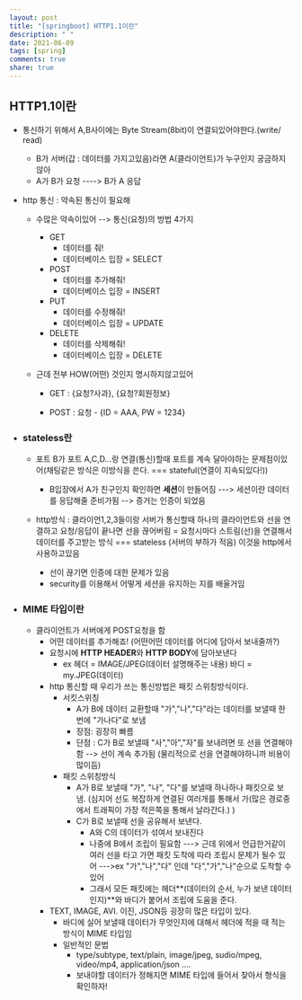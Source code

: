 ```yaml
---
layout: post
title: "[springboot] HTTP1.1이란"
description: " "
date: 2021-06-09
tags: [spring]
comments: true
share: true
---
```


## HTTP1.1이란

* 통신하기 위해서 A,B사이에는 Byte Stream(8bit)이 연결되있어야한다.(write/ read)

  * B가 서버(갑 : 데이터를 가지고있음)라면 A(클라이언트)가 누구인지 궁금하지않아
  * A가 B가 요청 ----> B가 A 응답 

* http 통신 : 약속된 통신이 필요해

  * 수많은 약속이있어 --> 통신(요청)의 방법 4가지

    * GET
      * 데이터를 줘!
      * 데이터베이스 입장 = SELECT
    * POST
      * 데이터를 추가해줘!
      * 데이터베이스 입장 = INSERT
    * PUT
      * 데이터를 수정해줘!
      * 데이터베이스 입장 = UPDATE
    * DELETE  
      * 데이터를 삭제해줘!
      * 데이터베이스 입장 = DELETE

  * 근데 전부 HOW(어떤) 것인지 명시하지않고있어

    * GET : {요청?사과}, {요청?회원정보} 

    * POST :  요청  - {ID = AAA, PW = 1234}

      

* ### stateless란

  * 포트 B가 포트 A,C,D...랑 연결(통신)할때 포트를 계속 달아야하는 문제점이있어(채팅같은 방식은 이방식을 쓴다. === stateful(연결이 지속되있다!))

    * B입장에서 A가 친구인지 확인하면 **세션**이 만들어짐 ---> 세션이란 데이터를 응답해줄 준비가됨 --> 증거는 인증이 되었음

  * http방식 : 클라이언1,2,3들이랑 서버가 통신할때 하나의 클라이언트와 선을 연결하고 요청/응답이 끝나면 선을 끊어버림 = 요청시마다 스트림(선)을 연결해서 데이터를 주고받는 방식 === stateless (서버의 부하가 적음) 이것을 http에서 사용하고있음  

    * 선이 끊기면 인증에 대한 문제가 있음
    * security를 이용해서 어떻게 세션을 유지하는 지를 배울거임

       

* ### MIME 타입이란

  * 클라이언트가 서버에게 POST요청을 함
    * 어떤 데이터를 추가해죠! (어떤어떤 데이터를 어디에 담아서 보내줄까?)
    * 요청시에 **HTTP HEADER**와 **HTTP BODY**에 담아보낸다
      * ex 헤더 = IMAGE/JPEG(데이터 설명해주는 내용) 바디 = my.JPEG(데이터)
    * http 통신할 때 우리가 쓰는 통신방법은 패킷 스위칭방식이다.
      * 서킷스위칭
        * A가 B에 데이터 교환할때  "가","나","다"라는 데이터를 보낼때 한번에 "가나다"로 보냄
        * 장점: 굉장히 빠름
        * 단점 : C가 B로 보낼때 "사","아","자"를 보내려면 또 선을 연결해야함 --> 선이 계속 추가됨 (물리적으로 선을 연결해야하니까 비용이 많이듬)
      * 패킷 스위칭방식
        * A가 B로 보낼때 "가", "나", "다"를 보낼때 하나하나 패킷으로 보냄. (심지어 선도 복잡하게 연결된 여러개를 통해서 가(많은 경로중에서 트래픽이 가장 적은쪽을 통해서 날라간다.) )
        * C가 B로 보낼때 선을 공유해서 보낸다.
          * A와 C의 데이터가 섞여서 보내진다
          * 나중에 B에서 조립이 필요함 ---> 근데 위에서 언급한거같이 여러 선을 타고 가면 패킷 도착에 따라 조립시 문제가 될수 있어 --->ex "가","나","다" 인데 "다","가","나"순으로 도착할 수 있어 
          * 그래서 모든 패킷에는 헤더**(데이터의 순서, 누가 보낸 데이터인지)**와 바디가 붙어서 조립에 도움을 준다.
    * TEXT, IMAGE, AVI. 이진, JSON등 굉장히 많은 타입이 있다.
      * 바디에 실어 보낼때 데이터가 무엇인지에 대해서 헤더에 적을 때 적는 방식이 MIME 타입임
      * 일반적인 문법
        * type/subtype, text/plain, image/jpeg, sudio/mpeg, video/mp4, application/json ....
        * 보내야할 데이터가 정해지면 MIME 타입에 들어서 찾아서 형식을 확인하자!

